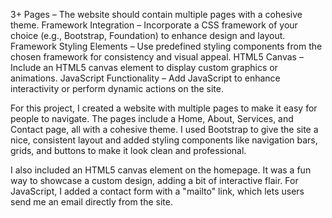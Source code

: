 3+ Pages – The website should contain multiple pages with a cohesive theme.
Framework Integration – Incorporate a CSS framework of your choice (e.g., Bootstrap, Foundation) to enhance design and layout.
Framework Styling Elements – Use predefined styling components from the chosen framework for consistency and visual appeal.
HTML5 Canvas – Include an HTML5 canvas element to display custom graphics or animations.
JavaScript Functionality – Add JavaScript to enhance interactivity or perform dynamic actions on the site.



For this project, I created a website with multiple pages to make it easy for people to navigate. The pages include a Home, About, Services, and Contact page, all with a cohesive theme. I used Bootstrap to give the site a nice, consistent layout and added styling components like navigation bars, grids, and buttons to make it look clean and professional.

I also included an HTML5 canvas element on the homepage. It was a fun way to showcase a custom design, adding a bit of interactive flair. For JavaScript, I added a contact form with a "mailto" link, which lets users send me an email directly from the site.